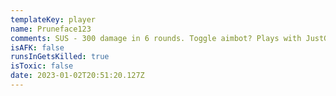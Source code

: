 ```yaml
---
templateKey: player
name: Pruneface123
comments: SUS - 300 damage in 6 rounds. Toggle aimbot? Plays with JustGazz
isAFK: false
runsInGetsKilled: true
isToxic: false
date: 2023-01-02T20:51:20.127Z
---
```

